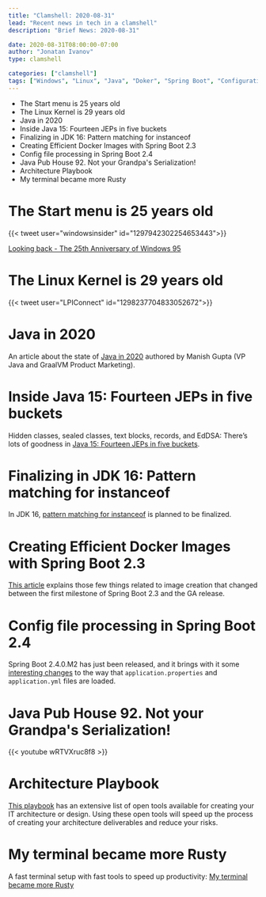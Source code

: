```yaml
---
title: "Clamshell: 2020-08-31"
lead: "Recent news in tech in a clamshell"
description: "Brief News: 2020-08-31"

date: 2020-08-31T08:00:00-07:00
author: "Jonatan Ivanov"
type: clamshell

categories: ["clamshell"]
tags: ["Windows", "Linux", "Java", "Doker", "Spring Boot", "Configuration", "Serialization", "Architecture", "Terminal", "Shell", "Rust"]
---
```


- The Start menu is 25 years old
- The Linux Kernel is 29 years old
- Java in 2020
- Inside Java 15: Fourteen JEPs in five buckets
- Finalizing in JDK 16: Pattern matching for instanceof
- Creating Efficient Docker Images with Spring Boot 2.3
- Config file processing in Spring Boot 2.4
- Java Pub House 92. Not your Grandpa's Serialization!
- Architecture Playbook
- My terminal became more Rusty

<!--more-->

# The Start menu is 25 years old

{{< tweet user="windowsinsider" id="1297942302254653443">}}

[Looking back - The 25th Anniversary of Windows 95](https://blogs.windows.com/windows-insider/2020/08/24/looking-back-the-25th-anniversary-of-windows-95/)

# The Linux Kernel is 29 years old

{{< tweet user="LPIConnect" id="1298237704833052672">}}

# Java in 2020

An article about the state of [Java in 2020](https://blogs.oracle.com/java/java-in-2020) authored by Manish Gupta (VP Java and GraalVM Product Marketing).

# Inside Java 15: Fourteen JEPs in five buckets

Hidden classes, sealed classes, text blocks, records, and EdDSA: There’s lots of goodness in [Java 15: Fourteen JEPs in five buckets](https://blogs.oracle.com/javamagazine/inside-java-15-fourteen-jeps-in-five-buckets).

# Finalizing in JDK 16: Pattern matching for instanceof

In JDK 16, [pattern matching for instanceof](https://mail.openjdk.java.net/pipermail/amber-spec-experts/2020-August/002433.html) is planned to be finalized.

# Creating Efficient Docker Images with Spring Boot 2.3

[This article](https://spring.io/blog/2020/08/14/creating-efficient-docker-images-with-spring-boot-2-3) explains those few things related to image creation that changed between the first milestone of Spring Boot 2.3 and the GA release.

# Config file processing in Spring Boot 2.4

Spring Boot 2.4.0.M2 has just been released, and it brings with it some [interesting changes](https://spring.io/blog/2020/08/14/config-file-processing-in-spring-boot-2-4) to the way that `application.properties` and `application.yml` files are loaded.

# Java Pub House 92. Not your Grandpa's Serialization!

{{< youtube wRTVXruc8f8 >}}

# Architecture Playbook

[This playbook](https://nocomplexity.com/documents/arplaybook/introduction.html) has an extensive list of open tools available for creating your IT architecture or design. Using these open tools will speed up the process of creating your architecture deliverables and reduce your risks.

# My terminal became more Rusty

A fast terminal  setup with fast tools to speed up productivity: [My terminal became more Rusty](https://dev.to/22mahmoud/my-terminal-became-more-rusty-4g8l)
